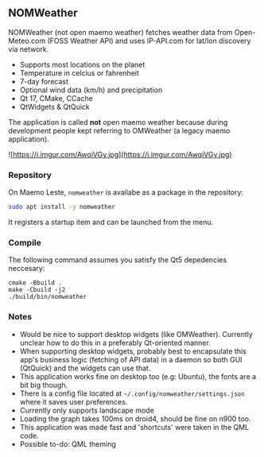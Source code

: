 ## NOMWeather

NOMWeather (not open maemo weather) fetches weather data from Open-Meteo.com (FOSS Weather API) and uses IP-API.com for lat/lon discovery via network.

- Supports most locations on the planet
- Temperature in celcius or fahrenheit
- 7-day forecast 
- Optional wind data (km/h) and precipitation
- Qt 17, CMake, CCache
- QtWidgets & QtQuick

The application is called **not** open maemo weather because during development people kept referring to OMWeather (a legacy maemo application).

![https://i.imgur.com/AwqiVGy.jpg](https://i.imgur.com/AwqiVGy.jpg)

### Repository

On Maemo Leste, `nomweather` is availabe as a package in the repository:

```bash
sudo apt install -y nomweather
```

It registers a startup item and can be launched from the menu.

### Compile

The following command assumes you satisfy the Qt5 depedencies neccesary:

```text
cmake -Bbuild .
make -Cbuild -j2
./build/bin/nomweather
```

### Notes

- Would be nice to support desktop widgets (like OMWeather). Currently unclear how to do this in a preferably Qt-oriented manner.
- When supporting desktop widgets, probably best to encapsulate this app's business logic (fetching of API data) in a daemon so both GUI (QtQuick) and the widgets can use that.
- This application works fine on desktop too (e.g: Ubuntu), the fonts are a bit big though.
- There is a config file located at `~/.config/nomweather/settings.json` where it saves user preferences.
- Currently only supports landscape mode
- Loading the graph takes 100ms on droid4, should be fine on n900 too.
- This application was made fast and 'shortcuts' were taken in the QML code.
- Possible to-do: QML theming